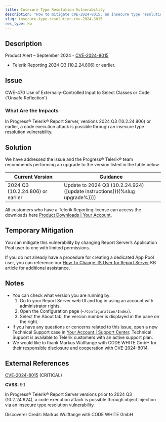 ```yaml
---
title: Insecure Type Resolution Vulnerability
description: "How to mitigate CVE-2024-8015, an insecure type resolution vulnerability."
slug: insecure-type-resolution-cve-2024-8015
res_type: kb
---
```


## Description

Product Alert – September 2024 - [CVE-2024-8015](https://www.cve.org/CVERecord?id=CVE-2024-8015)

- Telerik Reporting 2024 Q3 (10.2.24.806) or earlier.

## Issue

CWE-470 Use of Externally-Controlled Input to Select Classes or Code ('Unsafe Reflection')

### What Are the Impacts

In Progress® Telerik® Report Server, versions 2024 Q3 (10.2.24.806) or earlier, a code execution attack is possible through an insecure type resolution vulnerability.

## Solution

We have addressed the issue and the Progress® Telerik® team recommends performing an upgrade to the version listed in the table below.

| Current Version | Guidance |
|-----------------|----------|
| 2024 Q3 (10.2.24.806) or earlier | Update to 2024 Q3 (10.2.24.924) ([update instructions](({%slug upgrade%}))) |

All customers who have a Telerik Reporting license can access the downloads here [Product Downloads | Your Account](https://www.telerik.com/account/downloads/product-download?product=REPSERVER).

## Temporary Mitigation

You can mitigate this vulnerability by changing Report Server’s Application Pool user to one with limited permissions.

If you do not already have a procedure for creating a dedicated App Pool user, you can reference our [How To Change IIS User for Report Server](https://docs.telerik.com/report-server/knowledge-base/how-to-change-report-server-iis-user) KB article for additional assistance.

## Notes

- You can check what version you are running by:
  1. Go to your Report Server web UI and log in using an account with administrator rights.
  1. Open the Configuration page (`~/Configuration/Index`).
  1. Select the About tab, the version number is displayed in the pane on the right.
- If you have any questions or concerns related to this issue, open a new Technical Support case in [Your Account | Support Center](https://www.telerik.com/account/support-center/contact-us/). Technical Support is available to Telerik customers with an active support plan.
- We would like to thank Markus Wulftange with CODE WHITE GmbH for their responsible disclosure and cooperation with CVE-2024-8014.

## External References

[CVE-2024-8015](https://www.cve.org/CVERecord?id=CVE-2024-8015) (CRITICAL)

**CVSS:** 9.1

In Progress® Telerik® Report Server versions prior to 2024 Q3 (10.2.24.924), a code execution attack is possible through object injection via an insecure type resolution vulnerability.

Discoverer Credit: Markus Wulftange with CODE WHITE GmbH